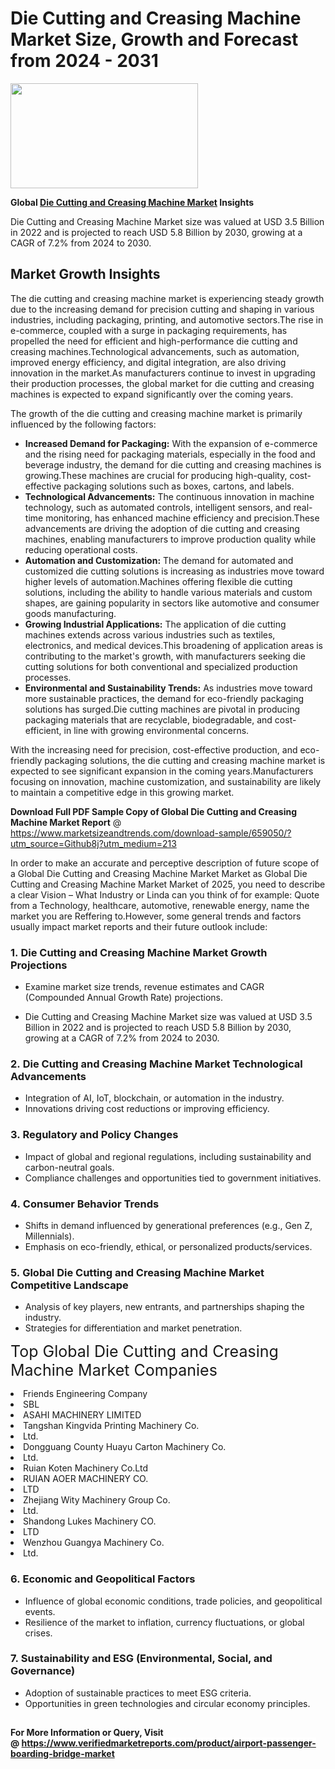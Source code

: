 <H1>Die Cutting and Creasing Machine Market Size, Growth and Forecast from 2024 - 2031</H1><img class="aligncenter size-medium wp-image-584254" src="https://thirdeyenews.in/wp-content/uploads/2024/09/Global-Market-Research-300x168.jpeg" alt="" width="300" height="168" /><p><strong>Global&nbsp;<a href="https://www.marketsizeandtrends.com/download-sample/659050/?utm_source=Github8j?utm_medium=213">Die Cutting and Creasing Machine Market</a> Insights</strong></p><p>Die Cutting and Creasing Machine Market size was valued at USD 3.5 Billion in 2022 and is projected to reach USD 5.8 Billion by 2030, growing at a CAGR of 7.2% from 2024 to 2030.</p><p><h2>Market Growth Insights</h2> <p>The die cutting and creasing machine market is experiencing steady growth due to the increasing demand for precision cutting and shaping in various industries, including packaging, printing, and automotive sectors.The rise in e-commerce, coupled with a surge in packaging requirements, has propelled the need for efficient and high-performance die cutting and creasing machines.Technological advancements, such as automation, improved energy efficiency, and digital integration, are also driving innovation in the market.As manufacturers continue to invest in upgrading their production processes, the global market for die cutting and creasing machines is expected to expand significantly over the coming years.</p> <p>The growth of the die cutting and creasing machine market is primarily influenced by the following factors:</p> <ul> <li><strong>Increased Demand for Packaging:</strong> With the expansion of e-commerce and the rising need for packaging materials, especially in the food and beverage industry, the demand for die cutting and creasing machines is growing.These machines are crucial for producing high-quality, cost-effective packaging solutions such as boxes, cartons, and labels.</li> <li><strong>Technological Advancements:</strong> The continuous innovation in machine technology, such as automated controls, intelligent sensors, and real-time monitoring, has enhanced machine efficiency and precision.These advancements are driving the adoption of die cutting and creasing machines, enabling manufacturers to improve production quality while reducing operational costs.</li> <li><strong>Automation and Customization:</strong> The demand for automated and customized die cutting solutions is increasing as industries move toward higher levels of automation.Machines offering flexible die cutting solutions, including the ability to handle various materials and custom shapes, are gaining popularity in sectors like automotive and consumer goods manufacturing.</li> <li><strong>Growing Industrial Applications:</strong> The application of die cutting machines extends across various industries such as textiles, electronics, and medical devices.This broadening of application areas is contributing to the market's growth, with manufacturers seeking die cutting solutions for both conventional and specialized production processes.</li> <li><strong>Environmental and Sustainability Trends:</strong> As industries move toward more sustainable practices, the demand for eco-friendly packaging solutions has surged.Die cutting machines are pivotal in producing packaging materials that are recyclable, biodegradable, and cost-efficient, in line with growing environmental concerns.</li> </ul> <p>With the increasing need for precision, cost-effective production, and eco-friendly packaging solutions, the die cutting and creasing machine market is expected to see significant expansion in the coming years.Manufacturers focusing on innovation, machine customization, and sustainability are likely to maintain a competitive edge in this growing market.</p> <p><span class=""><strong>Download Full PDF Sample Copy of Global Die Cutting and Creasing Machine Market Report</strong> @ <a href="https://www.marketsizeandtrends.com/download-sample/659050/?utm_source=Github8j?utm_medium=213" target="_blank">https://www.marketsizeandtrends.com/download-sample/659050/?utm_source=Github8j?utm_medium=213</a></span></p><p>In order to make an accurate and perceptive description of future scope of a Global&nbsp;Die Cutting and Creasing Machine Market Market as Global&nbsp;Die Cutting and Creasing Machine Market Market of 2025, you need to describe a clear Vision &ndash; What Industry or Linda can you think of for example: Quote from a Technology, healthcare, automotive, renewable energy, name the market you are Reffering to.However, some general trends and factors usually impact market reports and their future outlook include:</p><h3>1.&nbsp;<strong>Die Cutting and Creasing Machine Market Growth Projections</strong></h3><ul><li>Examine market size trends, revenue estimates and CAGR (Compounded Annual Growth Rate) projections.</li><li><p>Die Cutting and Creasing Machine Market size was valued at USD 3.5 Billion in 2022 and is projected to reach USD 5.8 Billion by 2030, growing at a CAGR of 7.2% from 2024 to 2030.</p></li></ul><h3>2.&nbsp;<strong>Die Cutting and Creasing Machine Market Technological Advancements</strong></h3><ul><li>Integration of AI, IoT, blockchain, or automation in the industry.</li><li>Innovations driving cost reductions or improving efficiency.</li></ul><h3>3.&nbsp;<strong>Regulatory and Policy Changes</strong></h3><ul><li>Impact of global and regional regulations, including sustainability and carbon-neutral goals.</li><li>Compliance challenges and opportunities tied to government initiatives.</li></ul><h3>4.&nbsp;<strong>Consumer Behavior Trends</strong></h3><ul><li>Shifts in demand influenced by generational preferences (e.g., Gen Z, Millennials).</li><li>Emphasis on eco-friendly, ethical, or personalized products/services.</li></ul><h3>5.&nbsp;<strong>Global Die Cutting and Creasing Machine Market Competitive Landscape</strong></h3><ul><li>Analysis of key players, new entrants, and partnerships shaping the industry.</li><li>Strategies for differentiation and market penetration.</li></ul><p data-pm-slice="1 1 []"><span style="color: inherit; font-family: inherit; font-size: 25px;">Top Global Die Cutting and Creasing Machine Market Companies</span></p><div class="" data-test-id=""><p><li>Friends Engineering Company</li><li> SBL</li><li> ASAHI MACHINERY LIMITED</li><li> Tangshan Kingvida Printing Machinery Co.</li><li> Ltd.</li><li> Dongguang County Huayu Carton Machinery Co.</li><li>Ltd.</li><li> Ruian Koten Machinery Co.Ltd</li><li> RUIAN AOER MACHINERY CO.</li><li> LTD</li><li> Zhejiang Wity Machinery Group Co.</li><li> Ltd.</li><li> Shandong Lukes Machinery CO.</li><li>LTD</li><li> Wenzhou Guangya Machinery Co.</li><li>Ltd.</li></p></div><h3>6.&nbsp;<strong>Economic and Geopolitical Factors</strong></h3><ul><li>Influence of global economic conditions, trade policies, and geopolitical events.</li><li>Resilience of the market to inflation, currency fluctuations, or global crises.</li></ul><h3>7.&nbsp;<strong>Sustainability and ESG (Environmental, Social, and Governance)</strong></h3><ul><li>Adoption of sustainable practices to meet ESG criteria.</li><li>Opportunities in green technologies and circular economy principles.</li></ul><h2><strong style="font-size: 14px;">For More Information or Query, Visit @&nbsp;</strong><a style="background-color: #ffffff; font-size: 14px;" href="https://www.marketsizeandtrends.com/report/die-cutting-and-creasing-machine-market/" target="_blank">https://www.verifiedmarketreports.com/product/airport-passenger-boarding-bridge-market</a></h2>